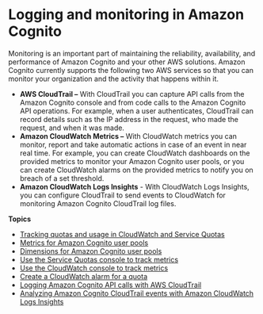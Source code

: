 # Logging and monitoring in Amazon Cognito<a name="monitoring"></a>

Monitoring is an important part of maintaining the reliability, availability, and performance of Amazon Cognito and your other AWS solutions\. Amazon Cognito currently supports the following two AWS services so that you can monitor your organization and the activity that happens within it\.
+ **AWS CloudTrail –** With CloudTrail you can capture API calls from the Amazon Cognito console and from code calls to the Amazon Cognito API operations\. For example, when a user authenticates, CloudTrail can record details such as the IP address in the request, who made the request, and when it was made\.
+ **Amazon CloudWatch Metrics –** With CloudWatch metrics you can monitor, report and take automatic actions in case of an event in near real time\. For example, you can create CloudWatch dashboards on the provided metrics to monitor your Amazon Cognito user pools, or you can create CloudWatch alarms on the provided metrics to notify you on breach of a set threshold\.
+ **Amazon CloudWatch Logs Insights** \- With CloudWatch Logs Insights, you can configure CloudTrail to send events to CloudWatch for monitoring Amazon Cognito CloudTrail log files\.

**Topics**
+ [Tracking quotas and usage in CloudWatch and Service Quotas](tracking-quotas-and-usage-in-cloud-watch-and-service-quotas.md)
+ [Metrics for Amazon Cognito user pools](metrics-for-cognito-user-pools.md)
+ [Dimensions for Amazon Cognito user pools](dimensions-for-cognito-user-pools.md)
+ [Use the Service Quotas console to track metrics](use-the-service-quota-console-to-track-metrics.md)
+ [Use the CloudWatch console to track metrics](use-the-cloud-watch-console-to-track-metrics.md)
+ [Create a CloudWatch alarm for a quota](create-a-cloud-watch-alarm.md)
+ [Logging Amazon Cognito API calls with AWS CloudTrail](logging-using-cloudtrail.md)
+ [Analyzing Amazon Cognito CloudTrail events with Amazon CloudWatch Logs Insights](analyzingcteventscwinsight.md)